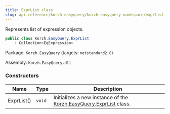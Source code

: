 ```yaml
---
title: ExprList class
slug: api-reference/korzh-easyquery/korzh-easyquery-namespace/exprlist-class
---
```

Represents list of expression objects.
```csharp
public class Korzh.EasyQuery.ExprList
    : Collection<EqExpression>

```
Package: `Korzh.EasyQuery` (targets: `netstandard2.0`)

Assembly: `Korzh.EasyQuery.dll`

### Constructors

| Name | Type | Description | 
| --- | --- | --- | 
| ExprList() | `void` | Initializes a new instance of the [Korzh.EasyQuery.ExprList](/api-reference/korzh-easyquery/korzh-easyquery-namespace/exprlist-class) class. |